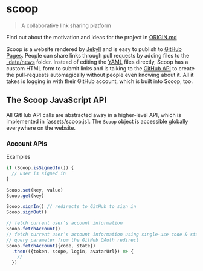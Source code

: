 # scoop

> A collaborative link sharing platform

Find out about the motivation and ideas for the project in [ORIGIN.md](ORIGIN.md)

Scoop is a website rendered by [Jekyll](https://jekyllrb.com/) and is easy to publish to [GitHub Pages](https://pages.github.com/). People can share links through pull requests by adding files to the [_data/news](_data/news) folder. Instead of editing the [YAML](http://www.yaml.org/) files directly, Scoop has  a custom HTML form to submit links and is talking to the [GitHub API](https://developer.github.com/v3/) to create the pull-requests automagically without people even knowing about it. All it takes is logging in with their GitHub account, which is built into Scoop, too.

## The Scoop JavaScript API

All GitHub API calls are abstracted away in a higher-level API, which is implemented in [assets/scoop.js]. The `Scoop` object is accessible globally everywhere on the website.

### Account APIs

Examples

```js
if (Scoop.isSignedIn()) {
  // user is signed in
}

Scoop.set(key, value)
Scoop.get(key)

Scoop.signIn() // redirects to GitHub to sign in
Scoop.signOut()

// fetch current user’s account information
Scoop.fetchAccount()
// fetch current user’s account information using single-use code & state
// query parameter from the GitHub OAuth redirect
Scoop.fetchAccount({code, state})
  .then(({token, scope, login, avatarUrl}) => {
    //
  })
```
